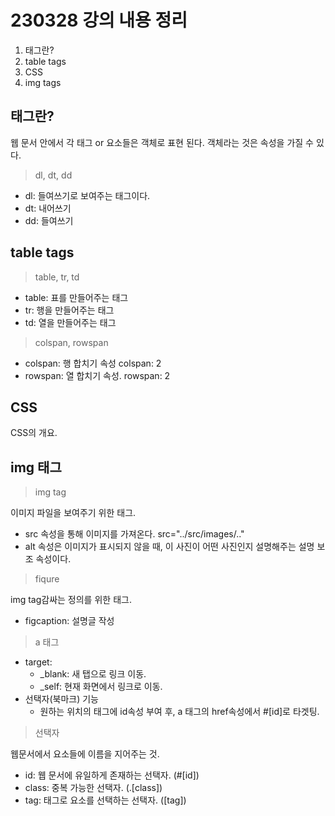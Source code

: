 # 230328 강의 내용 정리

1. 태그란?
2. table tags
3. CSS
4. img tags

## 태그란?

웹 문서 안에서 각 태그 or 요소들은 객체로 표현 된다. 객체라는 것은 속성을 가질 수 있다.

> dl, dt, dd

-   dl: 들여쓰기로 보여주는 태그이다.
-   dt: 내어쓰기
-   dd: 들여쓰기

## table tags

> table, tr, td

-   table: 표를 만들어주는 태그
-   tr: 행을 만들어주는 태그
-   td: 열을 만들어주는 태그

> colspan, rowspan

-   colspan: 행 합치기 속성 colspan: 2
-   rowspan: 열 합치기 속성. rowspan: 2

## CSS

CSS의 개요.

## img 태그

> img tag

이미지 파일을 보여주기 위한 태그.

-   src 속성을 통해 이미지를 가져온다. src=\"../src/images/.."
-   alt 속성은 이미지가 표시되지 않을 때, 이 사진이 어떤 사진인지 설명해주는 설명 보조 속성이다.

> fiqure

img tag감싸는 정의를 위한 태그.

-   figcaption: 설명글 작성

> a 태그

-   target:
    -   \_blank: 새 탭으로 링크 이동.
    -   \_self: 현재 화면에서 링크로 이동.
-   선택자(북마크) 기능
    -   원하는 위치의 태그에 id속성 부여 후, a 태그의 href속성에서 \#[id]로 타겟팅.

> 선택자

웹문서에서 요소들에 이름을 지어주는 것.

-   id: 웹 문서에 유일하게 존재하는 선택자. (#[id])
-   class: 중복 가능한 선택자. (.[class])
-   tag: 태그로 요소를 선택하는 선택자. ([tag])
